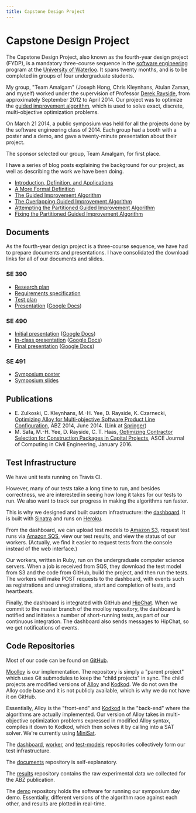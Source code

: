 ```yaml
---
title: Capstone Design Project
---
```


Capstone Design Project
=======================

The Capstone Design Project, also known as the fourth-year design project
(FYDP), is a mandatory three-course sequence in the [software
engineering][softeng] program at the [University of Waterloo][uw]. It spans
twenty months, and is to be completed in groups of four undergraduate students.

My group, "Team Amalgam" (Joseph Hong, Chris Kleynhans, Atulan Zaman, and
myself) worked under the supervision of Professor [Derek Rayside][rayside], from
approximately September 2012 to April 2014. Our project was to optimize the
[guided improvement algorithm][gia], which is used to solve exact, discrete,
multi-objective optimization problems.

On March 21 2014, a public symposium was held for all the projects done by the
software engineering class of 2014. Each group had a booth with a poster and
a demo, and gave a twenty-minute presentation about their project.

The sponsor selected our group, Team Amalgam, for first place.

I have a series of blog posts explaining the background for our project, as well
as describing the work we have been doing.

* [Introduction, Definition, and Applications][fydp1]
* [A More Formal Definition][fydp2]
* [The Guided Improvement Algorithm][fydp3]
* [The Overlapping Guided Improvement Algorithm][fydp4]
* [Attempting the Partitioned Guided Improvement Algorithm][fydp5]
* [Fixing the Partitioned Guided Improvement Algorithm][fydp6]

[softeng]: https://uwaterloo.ca/software-engineering/
[uw]: https://uwaterloo.ca
[rayside]: https://ece.uwaterloo.ca/~drayside/
[gia]: https://dspace.mit.edu/handle/1721.1/46322

[fydp1]: /blog/fydp1.html
[fydp2]: /blog/fydp2.html
[fydp3]: /blog/fydp3.html
[fydp4]: /blog/fydp4.html
[fydp5]: /blog/fydp5.html
[fydp6]: /blog/fydp6.html


Documents
---------

As the fourth-year design project is a three-course sequence, we have had to
prepare documents and presentations. I have consolidated the download links for
all of our documents and slides.

### SE 390

* [Research plan][se390research]
* [Requirements specification][se390spec]
* [Test plan][se390test]
* [Presentation][se390demo] ([Google Docs][se390demogdoc])

### SE 490

* [Initial presentation][se490demo1] ([Google Docs][se490demo1gdoc])
* [In-class presentation][se490demo2] ([Google Docs][se490demo2gdoc])
* [Final presentation][se490demo3] ([Google Docs][se490demo3gdoc])

### SE 491

* [Symposium poster][se491poster]
* [Symposium slides][se491slides]

## Publications

* E. Zulkoski, C. Kleynhans, M.-H. Yee, D. Rayside, K. Czarnecki, [Optimizing
  Alloy for Multi-objective Software Product Line Configuration][abz14], ABZ
  2014, June 2014. (Link at [Springer][abz14springer])
* M. Safa, M.-H. Yee, D. Rayside, C. T. Haas, [Optimizing Contractor Selection
  for Construction Packages in Capital Projects][jcce16], ASCE Journal of
  Computing in Civil Engineering, January 2016.

[se390research]: https://github.com/TeamAmalgam/documents/blob/master/SE390/researchplan/main.pdf
[se390spec]: https://github.com/TeamAmalgam/documents/blob/master/SE390/specification/main.pdf
[se390test]: https://github.com/TeamAmalgam/documents/blob/master/SE390/testplan/main.pdf
[se390demo]: https://github.com/TeamAmalgam/documents/blob/master/SE390/presentation.pdf
[se390demogdoc]: https://docs.google.com/presentation/d/1zGx1J5eHd4aAshjmRSfFBRAD9i_n32bpyGt5Xqr1JOk/edit?usp=sharing

[se490demo1]: https://github.com/TeamAmalgam/documents/blob/master/SE490/demo1.pdf
[se490demo1gdoc]: https://docs.google.com/presentation/d/16wXxuOZ4Jini0sNlmOmRGqngEkKTX4QYpKaMHFR3CoQ/edit?usp=sharing
[se490demo2]: https://github.com/TeamAmalgam/documents/blob/master/SE490/demo2.pdf
[se490demo2gdoc]: https://drive.google.com/file/d/0Bw3yzRqsO67VNXYwVzA4ZUxQVjA/view?usp=sharing&resourcekey=0-qtsGIuTAMjvr8kRgFxBSLQ
[se490demo3]: https://github.com/TeamAmalgam/documents/blob/master/SE490/demo3.pdf
[se490demo3gdoc]: https://docs.google.com/presentation/d/19AytM9VRAyXCwEt-K3wo2y_gZA9h0dX5RGBPBC7cg_s/edit?usp=sharing

[se491poster]: https://github.com/TeamAmalgam/documents/blob/master/SE491/poster.pdf
[se491slides]: https://github.com/TeamAmalgam/documents/blob/master/SE491/slides.pdf

[abz14]: https://gsd.uwaterloo.ca/publications/view/569.html
[abz14springer]: https://doi.org/10.1007/978-3-662-43652-3_34
[jcce16]: https://doi.org/10.1061/(ASCE)CP.1943-5487.0000555


Test Infrastructure
-------------------

We have unit tests running on Travis CI.

However, many of our tests take a long time to run, and besides correctness, we
are interested in seeing how long it takes for our tests to run. We also want to
track our progress in making the algorithms run faster.

This is why we designed and built custom infrastructure: the [dashboard][]. It
is built with [Sinatra][] and runs on [Heroku][].

From the dashboard, we can upload test models to [Amazon S3][s3], request test
runs via [Amazon SQS][sqs], view our test results, and view the status of our
workers. (Actually, we find it easier to request tests from the console instead
of the web interface.)

Our workers, written in Ruby, run on the undergraduate computer science servers.
When a job is received from SQS, they download the test model from S3 and the
code from GitHub, build the project, and then run the tests. The workers will
make POST requests to the dashboard, with events such as registrations and
unregistrations, start and completion of tests, and heartbeats.

Finally, the dashboard is integrated with GitHub and [HipChat][hipchat]. When we
commit to the master branch of the moolloy repository, the dashboard is notified
and initiates a number of short-running tests, as part of our continuous
integration. The dashboard also sends messages to HipChat, so we get
notifications of events.

[sinatra]: http://sinatrarb.com/
[heroku]: https://www.heroku.com/
[s3]: http://aws.amazon.com/s3/
[sqs]: http://aws.amazon.com/sqs/
[hipchat]: https://en.wikipedia.org/wiki/HipChat


Code Repositories
-----------------

Most of our code can be found on [GitHub][github].

[Moolloy][moolloy] is our implementation. The repository is simply a "parent
project" which uses Git submodules to keep the "child projects" in sync. The
child projects are modified versions of [Alloy][alloymit] and
[Kodkod][kodkodmit]. We do not own the Alloy code base and it is not publicly
available, which is why we do not have it on GitHub.

Essentially, Alloy is the "front-end" and [Kodkod][kodkod] is the "back-end"
where the algorithms are actually implemented. Our version of Alloy takes in
multi-objective optimization problems expressed in modified Alloy syntax,
compiles it down to Kodkod, which then solves it by calling into a SAT solver.
We're currently using [MiniSat][minisat].

The [dashboard][], [worker][], and [test-models][] repositories collectively
form our test infrastructure.

The [documents][] repository is self-explanatory.

The [results][] repository contains the raw experimental data we collected for
the ABZ publication.

The [demo][] repository holds the software for running our symposium day demo.
Essentially, different versions of the algorithm race against each other, and
results are plotted in real-time.

[github]: https://github.com/TeamAmalgam
[moolloy]: https://github.com/TeamAmalgam/moolloy
[kodkod]: https://github.com/TeamAmalgam/kodkod
[dashboard]: https://github.com/TeamAmalgam/dashboard
[worker]: https://github.com/TeamAmalgam/worker
[test-models]: https://github.com/TeamAmalgam/test-models
[documents]: https://github.com/TeamAmalgam/documents
[results]: https://github.com/TeamAmalgam/results
[demo]: https://github.com/TeamAmalgam/demo

[alloymit]: https://www.csail.mit.edu/research/alloy
[kodkodmit]: https://emina.github.io/kodkod/
[minisat]: https://github.com/niklasso/minisat
